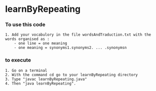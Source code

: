 # learnByRepeating
### To use this code
    1. Add your vocabulory in the file wordsAndTraduction.txt with the words organised as :
        - one line = one meaning
        - one meaning = synonyms1.synonyms2. ... .synonymsn

### to execute
    1. Go on a terminal
    2. With the command cd go to your learnByRepeating directory 
    3. Type "javac learnByRepeating.java"
    4. Then "java learnByRepeating".
